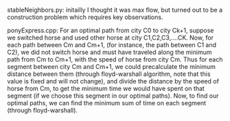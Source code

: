 stableNeighbors.py: initailly I thought it was max flow, but turned out to be a construction problem which requires key observations.

ponyExpress.cpp: For an optimal path from city C0 to city Ck+1, suppose we switched horse and used other horse at city C1,C2,C3,....CK. Now, for each path between Cm and Cm+1, (for instance, the path between C1 and C2), we did not switch horse and must have traveled along the minimum path from Cm to Cm+1, with the speed of horse from city Cm. Thus for each segment between city Cm and Cm+1, we could precalculate the minimum distance between them (through floyd-warshall algorithm, note that this value is fixed and will not change), and divide the distance by the speed of horse from Cm, to get the minimum time we would have spent on that segment (if we choose this segment in our optimal paths). Now, to find our optimal paths, we can find the minimum sum of time on each segment (through floyd-warshall).
